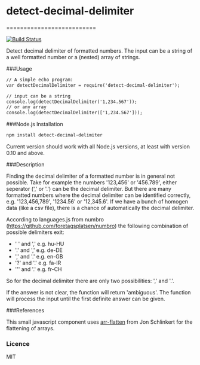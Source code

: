 # detect-decimal-delimiter
==========================

[![Build Status](https://travis-ci.org/irhc/detect-decimal-delimiter.png?branch=master)](https://travis-ci.org/irhc/detect-decimal-delimiter)

Detect decimal delimiter of formatted numbers. The input can be a string of a well formatted number or a (nested) array of strings.

###Usage

```html
// A simple echo program:
var detectDecimalDelimiter = require('detect-decimal-delimiter');

// input can be a string
console.log(detectDecimalDelimiter('1,234.567'));
// or any array
console.log(detectDecimalDelimiter(['1,234.567']));
```

###Node.js Installation

```html
npm install detect-decimal-delimiter
```
Current version should work with all Node.js versions, at least with version 0.10 and above.

###Description

Finding the decimal delimiter of a formatted number is in general not possible. Take for example the numbers '123,456' or '456.789', either seperator (',' or '.') can be the decimal delimiter.
But there are many formatted numbers where the decimal delimiter can be identified correctly, e.g. '123,456,789', '1234.56' or '12,345.6'. If we have a bunch of homogen data (like a csv file), 
there is a chance of automatically the decimal delimiter.

According to languages.js from numbro (https://github.com/foretagsplatsen/numbro) the following combination of possible delimiters exit:
- ' ' and ',' e.g. hu-HU
- '.' and ',' e.g. de-DE
- ',' and '.' e.g. en-GB
- '?' and '.' e.g. fa-IR
- '\'' and  '.' e.g. fr-CH

So for the decimal delimiter there are only two possibilities: ',' and '.'.

If the answer is not clear, the function will return 'ambiguous'.
The function will process the input until the first definite answer can be given.

###References

This small javascript component uses [arr-flatten](https://github.com/jonschlinkert/arr-flatten) from Jon Schlinkert for the flattening of arrays.

### Licence

MIT


